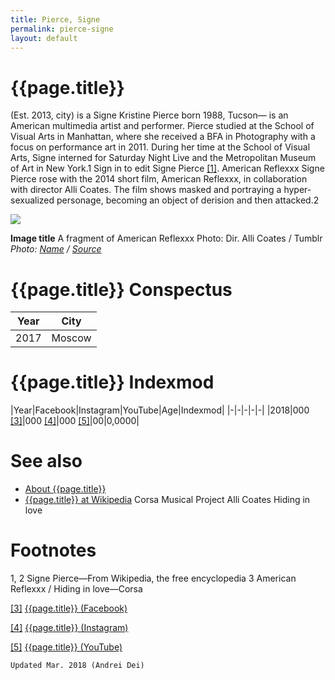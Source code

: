 ```yaml
---
title: Pierce, Signe
permalink: pierce-signe
layout: default
---
```


# {{page.title}}

(Est. 2013, city) is a Signe Kristine Pierce born 1988, Tucson— is an American multimedia artist and performer. Pierce studied at the School of Visual Arts in Manhattan, where she received a BFA in Photography with a focus on performance art in 2011. During her time at the School of Visual Arts, Signe interned for Saturday Night Live and the Metropolitan Museum of Art in New York.1 Sign in to edit Signe Pierce <span id="a1">[\[1\]](#f1)</span>. American Reflexxx
Signe Pierce rose with the 2014 short film, American Reflexxx, in collaboration with director Alli Coates. The film shows masked and portraying a hyper-sexualized personage, becoming an object of derision and then attacked.2

![](/encyclopedia/images/image-name.jpg)

**Image title**
A fragment of American Reflexxx
Photo: Dir. Alli Coates / Tumblr
*Photo: [Name](index) / [Source](index)*

# {{page.title}} Conspectus

|Year|City|
|-|-|
|2017|Moscow|

# {{page.title}} Indexmod

|Year|Facebook|Instagram|YouTube|Age|Indexmod|
|-|-|-|-|-|
|2018|000 <span id="a3">[\[3\]](#f3)</span>|000 <span id="a4">[\[4\]](#f4)</span>|000 <span id="a5">[\[5\]](#f5)</span>|00|0,0000|


# See also

+ [About {{page.title}}](index)
+ [{{page.title}} at Wikipedia](index)
Corsa Musical Project
Alli Coates
Hiding in love

# Footnotes

1, 2 Signe Pierce—From Wikipedia, the free encyclopedia
3 American Reflexxx / Hiding in love—Corsa 

[[3]](#a3) <span id="f3"></span> [{{page.title}} (Facebook)](index)

[[4]](#a4) <span id="f4"></span> [{{page.title}} (Instagram)](index)

[[5]](#a5) <span id="f5"></span> [{{page.title}} (YouTube)](index)

`Updated Mar. 2018 (Andrei Dei)`
